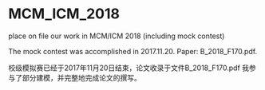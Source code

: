 # MCM_ICM_2018
place on file our work in MCM/ICM 2018 (including mock contest)

The mock contest was accomplished in 2017.11.20. Paper: B_2018_F170.pdf.

校级模拟赛已经于2017年11月20日结束，论文收录于文件B_2018_F170.pdf
我参与了部分建模，并完整地完成论文的撰写。
